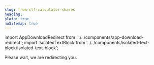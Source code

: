 ```yaml
---
slug: from-ctf-calculator-shares
heading: 
plain: true
noSitemap: true
---
```


import AppDownloadRedirect from '../../components/app-download-redirect';
import IsolatedTextBlock from '../../components/isolated-text-block/isolated-text-block';

<AppDownloadRedirect/>

<IsolatedTextBlock>
  Please wait, we are redirecting you.
</IsolatedTextBlock>